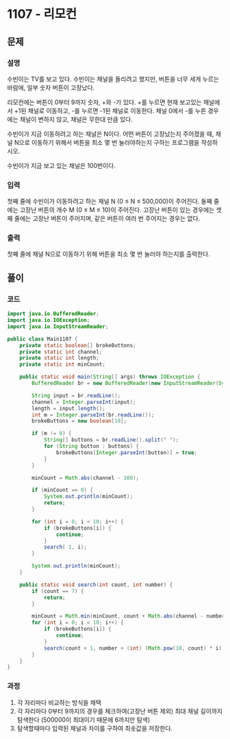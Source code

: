 # 1107 - 리모컨
## 문제
### 설명
수빈이는 TV를 보고 있다. 수빈이는 채널을 돌리려고 했지만, 버튼을 너무 세게 누르는 바람에, 일부 숫자 버튼이 고장났다.

리모컨에는 버튼이 0부터 9까지 숫자, +와 -가 있다. +를 누르면 현재 보고있는 채널에서 +1된 채널로 이동하고, -를 누르면 -1된 채널로 이동한다. 채널 0에서 -를 누른 경우에는 채널이 변하지 않고, 채널은 무한대 만큼 있다.

수빈이가 지금 이동하려고 하는 채널은 N이다. 어떤 버튼이 고장났는지 주어졌을 때, 채널 N으로 이동하기 위해서 버튼을 최소 몇 번 눌러야하는지 구하는 프로그램을 작성하시오. 

수빈이가 지금 보고 있는 채널은 100번이다.


### 입력
첫째 줄에 수빈이가 이동하려고 하는 채널 N (0 ≤ N ≤ 500,000)이 주어진다.  둘째 줄에는 고장난 버튼의 개수 M (0 ≤ M ≤ 10)이 주어진다. 고장난 버튼이 있는 경우에는 셋째 줄에는 고장난 버튼이 주어지며, 같은 버튼이 여러 번 주어지는 경우는 없다.


### 출력
첫째 줄에 채널 N으로 이동하기 위해 버튼을 최소 몇 번 눌러야 하는지를 출력한다.


## 풀이
### 코드
```java
import java.io.BufferedReader;
import java.io.IOException;
import java.io.InputStreamReader;

public class Main1107 {
    private static boolean[] brokeButtons;
    private static int channel;
    private static int length;
    private static int minCount;

    public static void main(String[] args) throws IOException {
        BufferedReader br = new BufferedReader(new InputStreamReader(System.in));

        String input = br.readLine();
        channel = Integer.parseInt(input);
        length = input.length();
        int m = Integer.parseInt(br.readLine());
        brokeButtons = new boolean[10];

        if (m != 0) {
            String[] buttons = br.readLine().split(" ");
            for (String button : buttons) {
                brokeButtons[Integer.parseInt(button)] = true;
            }
        }

        minCount = Math.abs(channel - 100);

        if (minCount == 0) {
            System.out.println(minCount);
            return;
        }

        for (int i = 0; i < 10; i++) {
            if (brokeButtons[i]) {
                continue;
            }
            search( 1, i);
        }

        System.out.println(minCount);
    }

    public static void search(int count, int number) {
        if (count == 7) {
            return;
        }

        minCount = Math.min(minCount, count + Math.abs(channel - number));
        for (int i = 0; i < 10; i++) {
            if (brokeButtons[i]) {
                continue;
            }
            search(count + 1, number + (int) (Math.pow(10, count) * i));
        }
    }
}

```


### 과정
1. 각 자리마다 비교하는 방식을 채택
2. 각 자리마다 0부터 9까지의 경우를 체크하여(고장난 버튼 제외) 최대 채널 길이까지 탐색한다 (500000이 최대이기 때문에 6까지만 탐색)
3. 탐색할때마다 입력된 채널과 차이를 구하여 최솟값을 저장한다.